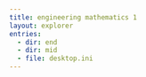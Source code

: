 ```yaml
---
title: engineering mathematics 1
layout: explorer
entries:
  - dir: end
  - dir: mid
  - file: desktop.ini
---
```

